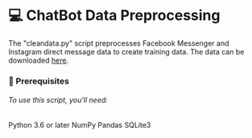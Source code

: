 # 💻 ChatBot Data Preprocessing
The "cleandata.py" script preprocesses Facebook Messenger and Instagram direct message data to create training data. The data can be downloaded [here](https://www.facebook.com/help/212802592074644).

### 📝 Prerequisites
###### To use this script, you'll need:
Python 3.6 or later
NumPy
Pandas
SQLite3

